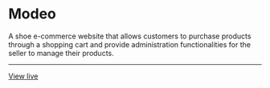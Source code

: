 # Modeo
A shoe e-commerce website that allows customers to purchase products through a shopping cart and provide administration functionalities for the seller to manage their products.

---
 
[View live](https://modeo.000webhostapp.com/)
